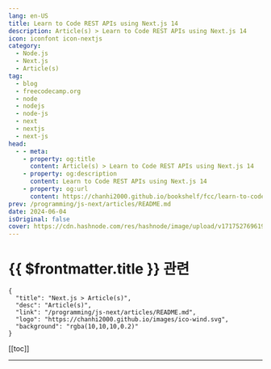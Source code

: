 ```yaml
---
lang: en-US
title: Learn to Code REST APIs using Next.js 14
description: Article(s) > Learn to Code REST APIs using Next.js 14
icon: iconfont icon-nextjs
category: 
  - Node.js
  - Next.js
  - Article(s)
tag: 
  - blog
  - freecodecamp.org
  - node
  - nodejs
  - node-js
  - next
  - nextjs
  - next-js
head:
  - - meta:
    - property: og:title
      content: Article(s) > Learn to Code REST APIs using Next.js 14
    - property: og:description
      content: Learn to Code REST APIs using Next.js 14
    - property: og:url
      content: https://chanhi2000.github.io/bookshelf/fcc/learn-to-code-rest-apis-using-nextjs-14.html
prev: /programming/js-next/articles/README.md
date: 2024-06-04
isOriginal: false
cover: https://cdn.hashnode.com/res/hashnode/image/upload/v1717527696192/1bc5ab3c-8c43-41d9-aa97-890c70938a27.png
---
```


# {{ $frontmatter.title }} 관련

```component VPCard
{
  "title": "Next.js > Article(s)",
  "desc": "Article(s)",
  "link": "/programming/js-next/articles/README.md",
  "logo": "https://chanhi2000.github.io/images/ico-wind.svg",
  "background": "rgba(10,10,10,0.2)"
}
```

[[toc]]

---

<SiteInfo
  name="Learn to Code REST APIs using Next.js 14"
  desc="We just posted a new course on the freeCodeCamp.org YouTube channel that is designed to help you master the creation of RESTful APIs using Next.js 14, a popular React framework. Umair Jameel developed this course. Next.js is a framework built on top ..."
  url="https://freecodecamp.org/news/learn-to-code-rest-apis-using-nextjs-14/"
  logo="https://cdn.freecodecamp.org/universal/favicons/favicon.ico"
  preview="https://cdn.hashnode.com/res/hashnode/image/upload/v1717527696192/1bc5ab3c-8c43-41d9-aa97-890c70938a27.png"/>

<!-- TODO: 작성 -->

